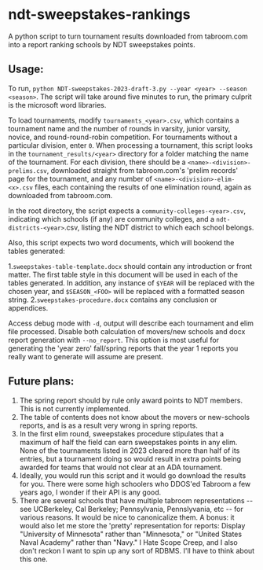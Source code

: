 # ndt-sweepstakes-rankings

A python script to turn tournament results downloaded from tabroom.com into a report ranking schools by NDT sweepstakes points. 

## Usage:

To run, `python NDT-sweepstakes-2023-draft-3.py --year <year> --season <season>`. The script will take around five minutes to run, the primary culprit is the microsoft word libraries.

To load tournaments, modify `tournaments_<year>.csv`, which contains a tournament name and the number of rounds in varsity, junior varsity, novice, and round-round-robin competition. For tournaments without a particular division, enter `0`.
When processing a tournament, this script looks in the `tournament_results/<year>` directory for a folder matching the name of the tournament.
For each division, there should be a `<name>-<division>-prelims.csv`, downloaded straight from tabroom.com's 'prelim records' page for the tournament, and any number of `<name>-<division>-elim-<x>.csv` files, each containing the results of one elimination round, again as downloaded from tabroom.com.

In the root directory, the script expects a `community-colleges-<year>.csv`, indicating which schools (if any) are community colleges, and a `ndt-districts-<year>`.csv, listing the NDT district to which each school belongs.

Also, this script expects two word documents, which will bookend the tables generated: 

1.`sweepstakes-table-template.docx` should contain any introduction or front matter. The first table style in this document will be used in each of the tables generated. In addition, any instance of `$YEAR` will be replaced with the chosen year, and `$SEASON_<FOO>` will be replaced with a formatted season string.
2.`sweepstakes-procedure.docx` contains any conclusion or appendices. 

Access debug mode with `-d`, output will describe each tournament and elim file processed. Disable both calculation of movers/new schools and docx report generation with `--no_report`. This option is most useful for generating the 'year zero' fall/spring reports that the year 1 reports you really want to generate will assume are present.

## Future plans:

1. The spring report should by rule only award points to NDT members. This is not currently implemented.
2. The table of contents does not know about the movers or new-schools reports, and is as a result very wrong in spring reports.
3. In the first elim round, sweepstakes procedure stipulates that a maximum of half the field can earn sweepstakes points in any elim. None of the tournaments listed in 2023 cleared more than half of its entries, but a tournament doing so would result in extra points being awarded for teams that would not clear at an ADA tournament.
4. Ideally, you would run this script and it would go download the results for you. There were some high schoolers who DDOS'ed Tabroom a few years ago, I wonder if their API is any good.
5. There are several schools that have multiple tabroom representations -- see UCBerkeley, Cal Berkeley; Pennsylvania, Pennslyvania, etc -- for various reasons. It would be nice to canonicalize them. A bonus: it would also let me store the 'pretty' representation for reports: Display "University of Minnesota" rather than "Minnesota," or "United States Naval Academy" rather than "Navy." I Hate Scope Creep, and I also don't reckon I want to spin up any sort of RDBMS. I'll have to think about this one.
